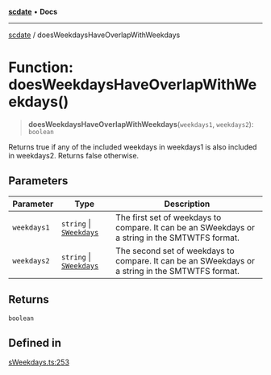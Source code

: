 [**scdate**](../README.md) • **Docs**

---

[scdate](../README.md) / doesWeekdaysHaveOverlapWithWeekdays

# Function: doesWeekdaysHaveOverlapWithWeekdays()

> **doesWeekdaysHaveOverlapWithWeekdays**(`weekdays1`, `weekdays2`): `boolean`

Returns true if any of the included weekdays in weekdays1 is also included in
weekdays2. Returns false otherwise.

## Parameters

| Parameter   | Type                                               | Description                                                                                      |
| ----------- | -------------------------------------------------- | ------------------------------------------------------------------------------------------------ |
| `weekdays1` | `string` \| [`SWeekdays`](../classes/SWeekdays.md) | The first set of weekdays to compare. It can be an SWeekdays or a string in the SMTWTFS format.  |
| `weekdays2` | `string` \| [`SWeekdays`](../classes/SWeekdays.md) | The second set of weekdays to compare. It can be an SWeekdays or a string in the SMTWTFS format. |

## Returns

`boolean`

## Defined in

[sWeekdays.ts:253](https://github.com/ericvera/scdate/blob/main/src/sWeekdays.ts#L253)
